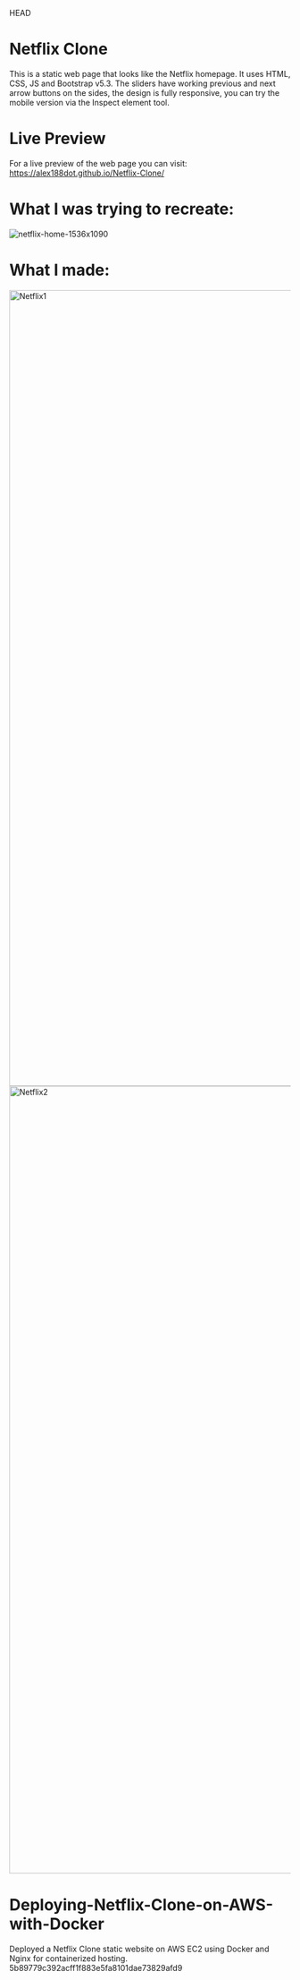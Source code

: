 HEAD
# Netflix Clone

This is a static web page that looks like the Netflix homepage. It uses HTML, CSS, JS and Bootstrap v5.3. The sliders have working previous and next arrow buttons on the sides, the design is fully responsive, you can try the mobile version via the Inspect element tool. 

# Live Preview

For a live preview of the web page you can visit: https://alex188dot.github.io/Netflix-Clone/

# What I was trying to recreate:

![netflix-home-1536x1090](https://github.com/Alex188dot/netflix-clone/assets/117444853/ef604a46-7a01-42a6-a621-9d1ff9a93955)

# What I made:

<img width="1422" alt="Netflix1" src="https://github.com/Alex188dot/netflix-clone/assets/117444853/ef1ab2bb-8c1b-4d11-bfe9-a635484e6e7e">

<img width="1407" alt="Netflix2" src="https://github.com/Alex188dot/netflix-clone/assets/117444853/3ca5b470-c327-45b8-b9ec-ccc3f8ad2694">

# Deploying-Netflix-Clone-on-AWS-with-Docker
Deployed a Netflix Clone static website on AWS EC2 using Docker and Nginx for containerized hosting.
 5b89779c392acff1f883e5fa8101dae73829afd9
